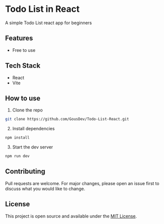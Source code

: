 
# Todo List in React
A simple Todo List react app for beginners

## Features
- Free to use

## Tech Stack
- React
- Vite

## How to use
1. Clone the repo
``` bash
git clone https://github.com/GousDev/Todo-List-React.git
```

2. Install dependencies
``` bash
npm install
```

3. Start the dev server
``` bash
npm run dev
```

## Contributing
Pull requests are welcome. For major changes, please open an issue first to discuss what you would like to change.

## License
This project is open source and available under the [MIT License](LICENSE).

  
        
